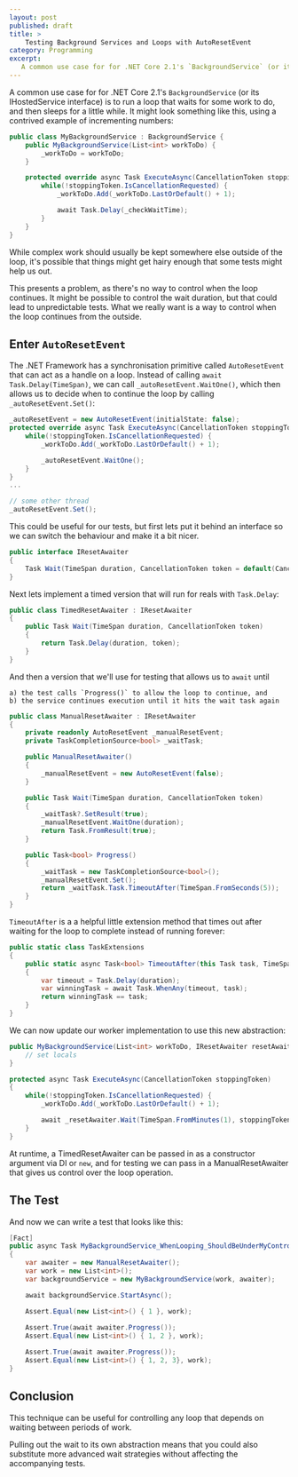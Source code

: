 ```yaml
---
layout: post
published: draft
title: >
    Testing Background Services and Loops with AutoResetEvent 
category: Programming
excerpt:
   A common use case for for .NET Core 2.1's `BackgroundService` (or its IHostedService interface) is to run a loop that waits for some work to do, and then sleeps for a little while. Testing them can be a slight challenge, however.
---
```


A common use case for for .NET Core 2.1's `BackgroundService` (or its IHostedService interface) is to run a loop that waits for some work to do, and then sleeps for a little while. It might look something like this, using a contrived example of incrementing numbers:

```csharp
public class MyBackgroundService : BackgroundService {
    public MyBackgroundService(List<int> workToDo) {
        _workToDo = workToDo;
    }

    protected override async Task ExecuteAsync(CancellationToken stoppingToken) {
        while(!stoppingToken.IsCancellationRequested) {
            _workToDo.Add(_workToDo.LastOrDefault() + 1);

            await Task.Delay(_checkWaitTime);
        }
    }
}
```

While complex work should usually be kept somewhere else outside of the loop, it's possible that things might get hairy enough that some tests might help us out.

This presents a problem, as there's no way to control when the loop continues. It might be possible to control the wait duration, but that could lead to unpredictable tests. What we really want is a way to control when the loop continues from the outside.

## Enter `AutoResetEvent`

The .NET Framework has a synchronisation primitive called `AutoResetEvent` that can act as a handle on a loop. Instead of calling `await Task.Delay(TimeSpan)`, we can call `_autoResetEvent.WaitOne()`, which then allows us to decide when to continue the loop by calling `_autoResetEvent.Set()`:


```csharp
_autoResetEvent = new AutoResetEvent(initialState: false);
protected override async Task ExecuteAsync(CancellationToken stoppingToken) {
    while(!stoppingToken.IsCancellationRequested) {
        _workToDo.Add(_workToDo.LastOrDefault() + 1);

        _autoResetEvent.WaitOne();
    }
}
...

// some other thread
_autoResetEvent.Set();
```

This could be useful for our tests, but first lets put it behind an interface so we can switch the behaviour and make it a bit nicer.

```csharp
public interface IResetAwaiter
{
    Task Wait(TimeSpan duration, CancellationToken token = default(CancellationToken));
}
```

Next lets implement a timed version that will run for reals with `Task.Delay`:

```csharp
public class TimedResetAwaiter : IResetAwaiter
{
    public Task Wait(TimeSpan duration, CancellationToken token)
    {
        return Task.Delay(duration, token);
    }
}
```

 And then a version that we'll use for testing that allows us to `await` until

    a) the test calls `Progress()` to allow the loop to continue, and
    b) the service continues execution until it hits the wait task again

```csharp
public class ManualResetAwaiter : IResetAwaiter
{
    private readonly AutoResetEvent _manualResetEvent;
    private TaskCompletionSource<bool> _waitTask;

    public ManualResetAwaiter()
    {
        _manualResetEvent = new AutoResetEvent(false);
    }

    public Task Wait(TimeSpan duration, CancellationToken token)
    {
        _waitTask?.SetResult(true);
        _manualResetEvent.WaitOne(duration);
        return Task.FromResult(true);
    }

    public Task<bool> Progress()
    {
        _waitTask = new TaskCompletionSource<bool>();
        _manualResetEvent.Set();
        return _waitTask.Task.TimeoutAfter(TimeSpan.FromSeconds(5));
    }
}
```

`TimeoutAfter` is a a helpful little extension method that times out after waiting for the loop to complete instead of running forever:
```csharp
public static class TaskExtensions
{
    public static async Task<bool> TimeoutAfter(this Task task, TimeSpan duration)
    {
        var timeout = Task.Delay(duration);
        var winningTask = await Task.WhenAny(timeout, task);
        return winningTask == task;
    }
}
```

We can now update our worker implementation to use this new abstraction:

```csharp
public MyBackgroundService(List<int> workToDo, IResetAwaiter resetAwaiter) { 
    // set locals 
}

protected async Task ExecuteAsync(CancellationToken stoppingToken) 
{
    while(!stoppingToken.IsCancellationRequested) {
        _workToDo.Add(_workToDo.LastOrDefault() + 1);

        await _resetAwaiter.Wait(TimeSpan.FromMinutes(1), stoppingToken);
    }
}
```

At runtime, a TimedResetAwaiter can be passed in as a constructor argument via DI or `new`, and for testing we can pass in a ManualResetAwaiter that gives us control over the loop operation.

## The Test

And now we can write a test that looks like this:

```csharp
[Fact]
public async Task MyBackgroundService_WhenLooping_ShouldBeUnderMyControl()
{
    var awaiter = new ManualResetAwaiter();
    var work = new List<int>();
    var backgroundService = new MyBackgroundService(work, awaiter);

    await backgroundService.StartAsync();

    Assert.Equal(new List<int>() { 1 }, work);
    
    Assert.True(await awaiter.Progress());
    Assert.Equal(new List<int>() { 1, 2 }, work);

    Assert.True(await awaiter.Progress());
    Assert.Equal(new List<int>() { 1, 2, 3}, work);
}
```


## Conclusion

This technique can be useful for controlling any loop that depends on waiting between periods of work. 

Pulling out the wait to its own abstraction means that you could also substitute more advanced wait strategies without affecting the accompanying tests.